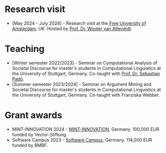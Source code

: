 # Research visit

* [May 2024 - July 2024] - Research visit at the [Free University of Amsterdam](https://vu.nl/en), UK. Hosted by [Prof. Dr. Wouter van Atteveldt](https://vanatteveldt.com/).


# Teaching 

* [Winter semester 2022/2023] - Seminar on Computational Analysis of Societal Discourse for master's students in Computational Linguistics at the University of Stuttgart, Germany. Co-taught with [Prof. Dr. Sebastian Padó](https://nlpado.de/~sebastian/).
* [Summer semester 2023/2024] - Seminar on Argument Mining and Societal Discourse for master's students in Computational Linguistics at the University of Stuttgart, Germany. Co-taught with Franziska Webber. 

# Grant awards 

* MINT-INNOVATION 2024 - [MINT-INNOVATION](https://vector-stiftung.de/), Germany. 100,000 EUR funded by Vector-Stiftung.
* Software Campus 2023 - [Software Campus](https://www.softwarecampus.de/), Germany. 114,000 EUR funded by BMBF.  
